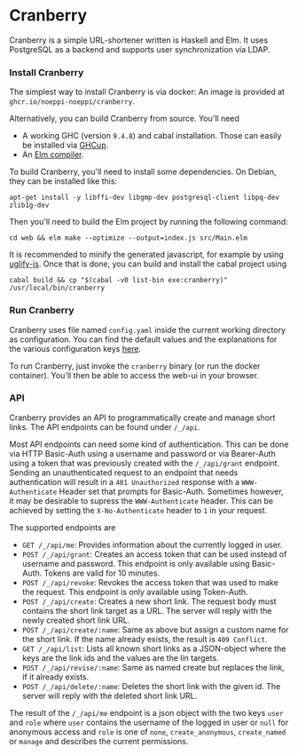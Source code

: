 # Cranberry

Cranberry is a simple URL-shortener written is Haskell and Elm. It uses PostgreSQL as a backend and supports user synchronization via LDAP.

### Install Cranberry

The simplest way to install Cranberry is via docker: An image is provided at `ghcr.io/noeppi-noeppi/cranberry`.

Alternatively, you can build Cranberry from source. You'll need

- A working GHC (version `9.4.8`) and cabal installation. Those can easily be installed via [GHCup](https://www.haskell.org/ghcup/).
- An [Elm compiler](https://github.com/elm/compiler).

To build Cranberry, you'll need to install some dependencies. On Debian, they can be installed like this:
```shell
apt-get install -y libffi-dev libgmp-dev postgresql-client libpq-dev zlib1g-dev
```
Then you'll need to build the Elm project by running the following command:
```shell
cd web && elm make --optimize --output=index.js src/Main.elm
```
It is recommended to minify the generated javascript, for example by using [uglify-js](https://www.npmjs.com/package/uglify-js).
Once that is done, you can build and install the cabal project using
```shell
cabal build && cp "$(cabal -v0 list-bin exe:cranberry)" /usr/local/bin/cranberry
```

### Run Cranberry

Cranberry uses file named `config.yaml` inside the current working directory as configuration. You can find the default values and the explanations for the various configuration keys [here](./config.yaml).

To run Cranberry, just invoke the `cranberry` binary (or run the docker container). You'll then be able to access the web-ui in your browser.

### API

Cranberry provides an API to programmatically create and manage short links. The API endpoints can be found under `/_/api`.

Most API endpoints can need some kind of authentication. This can be done via HTTP Basic-Auth using a username and password or via Bearer-Auth using a token that was previously created with the `/_/api/grant` endpoint. Sending an unauthenticated request to an endpoint that needs authentication will result in a `401 Unauthorized` response with a `WWW-Authenticate` Header set that prompts for Basic-Auth. Sometimes however, it may be desirable to supress the `WWW-Authenticate` header. This can be achieved by setting the `X-No-Authenticate` header to `1` in your request.

The supported endpoints are
- `GET /_/api/me`: Provides information about the currently logged in user.
- `POST /_/api/grant`: Creates an access token that can be used instead of username and password. This endpoint is only available using Basic-Auth. Tokens are valid for 10 minutes.
- `POST /_/api/revoke`: Revokes the access token that was used to make the request. This endpoint is only available using Token-Auth.
- `POST /_/api/create`: Creates a new short link. The request body must contains the short link target as a URL. The server will reply with the newly created short link URL.
- `POST /_/api/create/:name`: Same as above but assign a custom name for the short link. If the name already exists, the result is `409 Conflict`.
- `GET /_/api/list`: Lists all known short links as a JSON-object where the keys are the link ids and the values are the lin targets.
- `POST /_/api/revise/:name`: Same as named create but replaces the link, if it already exists.
- `POST /_/api/delete/:name`: Deletes the short link with the given id. The server will reply with the deleted short link URL.

The result of the `/_/api/me` endpoint is a json object with the two keys `user` and `role` where `user` contains the username of the logged in user or `null` for anonymous access and `role` is one of `none`, `create_anonymous`, `create_named` or `manage` and describes the current permissions.
